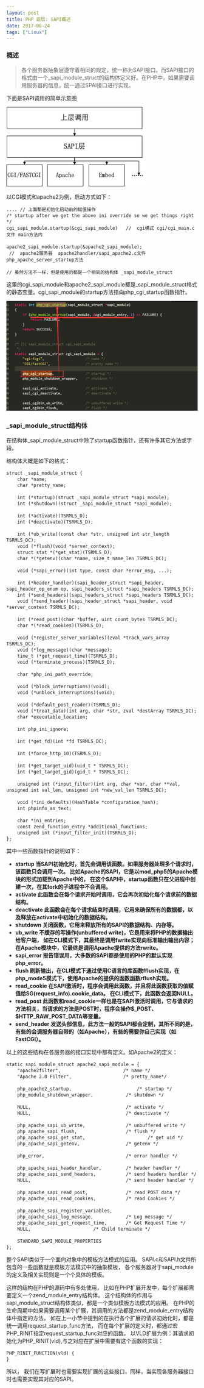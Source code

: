 ```yaml
---
layout: post
title: PHP 底层: SAPI概述
date: 2017-08-24
tags: ["Linux"]
---
```


### 概述

> 各个服务器抽象层遵守着相同的规定，统一称为SAPI接口。而SAPI接口的格式由一个_sapi_module_struct的结构体定义好。在PHP中，如果需要调用服务器的信息，统一通过SPAI接口进行实现。

下面是SAPI调用的简单示意图

![](02-02-01-sapi.png)

<!--more-->

以CGI模式和apache2为例，启动方式如下：

    .... // 上面都是初始化启动前的赋值操作
    /* startup after we get the above ini override se we get things right */
    cgi_sapi_module.startup(&cgi_sapi_module)   //  cgi模式 cgi/cgi_main.c文件 main方法内

    apache2_sapi_module.startup(&apache2_sapi_module);
     //  apache2服务器  apache2handler/sapi_apache2.c文件 php_apache_server_startup方法

    // 虽然方法不一样，但是使用的都是一个相同的结构体 _sapi_module_struct

这里的cgi_sapi_module和apache2_sapi_module都是_sapi_module_struct格式的静态变量。cgi_sapi_module的startup方法指向php_cgi_startup函数指针。

![](14994211711.png)

### _sapi_module_struct结构体

在结构体_sapi_module_struct中除了startup函数指针，还有许多其它方法或字段。

结构体大概是如下的格式：

    struct _sapi_module_struct {
        char *name;
        char *pretty_name;

        int (*startup)(struct _sapi_module_struct *sapi_module);
        int (*shutdown)(struct _sapi_module_struct *sapi_module);

        int (*activate)(TSRMLS_D);
        int (*deactivate)(TSRMLS_D);

        int (*ub_write)(const char *str, unsigned int str_length TSRMLS_DC);
        void (*flush)(void *server_context);
        struct stat *(*get_stat)(TSRMLS_D);
        char *(*getenv)(char *name, size_t name_len TSRMLS_DC);

        void (*sapi_error)(int type, const char *error_msg, ...);

        int (*header_handler)(sapi_header_struct *sapi_header, sapi_header_op_enum op, sapi_headers_struct *sapi_headers TSRMLS_DC);
        int (*send_headers)(sapi_headers_struct *sapi_headers TSRMLS_DC);
        void (*send_header)(sapi_header_struct *sapi_header, void *server_context TSRMLS_DC);

        int (*read_post)(char *buffer, uint count_bytes TSRMLS_DC);
        char *(*read_cookies)(TSRMLS_D);

        void (*register_server_variables)(zval *track_vars_array TSRMLS_DC);
        void (*log_message)(char *message);
        time_t (*get_request_time)(TSRMLS_D);
        void (*terminate_process)(TSRMLS_D);

        char *php_ini_path_override;

        void (*block_interruptions)(void);
        void (*unblock_interruptions)(void);

        void (*default_post_reader)(TSRMLS_D);
        void (*treat_data)(int arg, char *str, zval *destArray TSRMLS_DC);
        char *executable_location;

        int php_ini_ignore;

        int (*get_fd)(int *fd TSRMLS_DC);

        int (*force_http_10)(TSRMLS_D);

        int (*get_target_uid)(uid_t * TSRMLS_DC);
        int (*get_target_gid)(gid_t * TSRMLS_DC);

        unsigned int (*input_filter)(int arg, char *var, char **val, unsigned int val_len, unsigned int *new_val_len TSRMLS_DC);

        void (*ini_defaults)(HashTable *configuration_hash);
        int phpinfo_as_text;

        char *ini_entries;
        const zend_function_entry *additional_functions;
        unsigned int (*input_filter_init)(TSRMLS_D);
    };

其中一些函数指针的说明如下：

*   **startup 当SAPI初始化时，首先会调用该函数。如果服务器处理多个请求时，该函数只会调用一次。 比如Apache的SAPI，它是以mod_php5的Apache模块的形式加载到Apache中的， 在这个SAPI中，startup函数只在父进程中创建一次，在其fork的子进程中不会调用。**
*   **activate 此函数会在每个请求开始时调用，它会再次初始化每个请求前的数据结构。**
*   **deactivate 此函数会在每个请求结束时调用，它用来确保所有的数据都，以及释放在activate中初始化的数据结构。**
*   **shutdown 关闭函数，它用来释放所有的SAPI的数据结构、内存等。**
*   **ub_write 不缓存的写操作(unbuffered write)，它是用来将PHP的数据输出给客户端， 如在CLI模式下，其最终是调用fwrite实现向标准输出输出内容；在Apache模块中，它最终是调用Apache提供的方法rwrite。**
*   **sapi_error 报告错误用，大多数的SAPI都是使用的PHP的默认实现php_error。**
*   **flush 刷新输出，在CLI模式下通过使用C语言的库函数fflush实现，在php_mode5模式下，使用Apache的提供的函数函数rflush实现。**
*   **read_cookie 在SAPI激活时，程序会调用此函数，并且将此函数获取的值赋值给SG(request_info).cookie_data。 在CLI模式下，此函数会返回NULL。**
*   **read_post 此函数和read_cookie一样也是在SAPI激活时调用，它与请求的方法相关，当请求的方法是POST时，程序会操作\$_POST、\$HTTP_RAW_POST_DATA等变量。**
*   **send_header 发送头部信息，此方法一般的SAPI都会定制，其所不同的是，有些的会调服务器自带的（如Apache），有些的需要你自己实现（如 FastCGI）。**

以上的这些结构在各服务器的接口实现中都有定义。如Apache2的定义：

    static sapi_module_struct apache2_sapi_module = {
        "apache2filter",                       /* name */
        "Apache 2.0 Filter",                   /* pretty_name*/

        php_apache2_startup,                        /* startup */
        php_module_shutdown_wrapper,            /* shutdown */

        NULL,                                   /* activate */
        NULL,                                   /* deactivate */

        php_apache_sapi_ub_write,               /* unbuffered write */
        php_apache_sapi_flush,                  /* flush */
        php_apache_sapi_get_stat,                       /* get uid */
        php_apache_sapi_getenv,                 /* getenv */

        php_error,                              /* error handler */

        php_apache_sapi_header_handler,         /* header handler */
        php_apache_sapi_send_headers,           /* send headers handler */
        NULL,                                   /* send header handler */

        php_apache_sapi_read_post,              /* read POST data */
        php_apache_sapi_read_cookies,           /* read Cookies */

        php_apache_sapi_register_variables,
        php_apache_sapi_log_message,            /* Log message */
        php_apache_sapi_get_request_time,       /* Get Request Time */
        NULL,                       /* Child terminate */

        STANDARD_SAPI_MODULE_PROPERTIES
    };

整个SAPI类似于一个面向对象中的模板方法模式的应用。 SAPI.c和SAPI.h文件所包含的一些函数就是模板方法模式中的抽象模板， 各个服务器对于sapi_module的定义及相关实现则是一个个具体的模板。

这样的结构在PHP的源码中有多处使用， 比如在PHP扩展开发中，每个扩展都需要定义一个zend_module_entry结构体。 这个结构体的作用与sapi_module_struct结构体类似，都是一个类似模板方法模式的应用。 在PHP的生命周期中如果需要调用某个扩展，其调用的方法都是zend_module_entry结构体中指定的方法， 如在上一小节中提到的在执行各个扩展的请求初始化时，都是统一调用request_startup_func方法， 而在每个扩展的定义时，都通过宏PHP_RINIT指定request_startup_func对应的函数。 以VLD扩展为例：其请求初始化为PHP_RINIT(vld),与之对应在扩展中需要有这个函数的实现：

    PHP_RINIT_FUNCTION(vld) {
    }

所以， 我们在写扩展时也需要实现扩展的这些接口，同样，当实现各服务器接口时也需要实现其对应的SAPI。